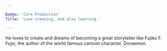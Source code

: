 ```yaml
---

Badge: 'Core Production'
Title: 'Love creating, and also learning.'

---
```


He loves to create and dreams of becoming a great storyteller like Fujiko F. Fujio, the author of the world famous cartoon character, Doraemon.


